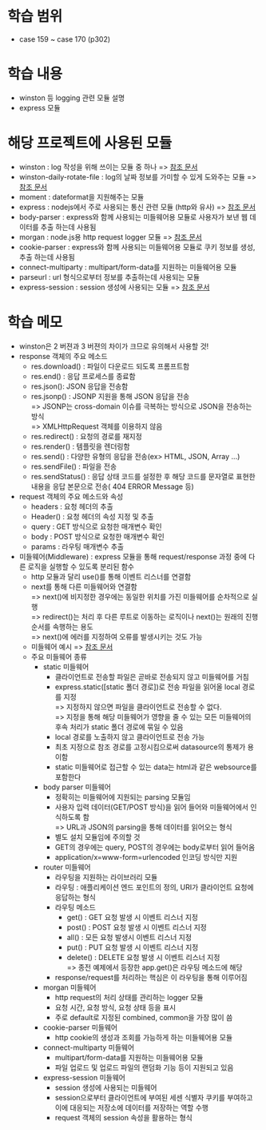 # 학습 범위 
- case 159 ~ case 170 (p302)

# 학습 내용

- winston 등 logging 관련 모듈 설명
- express 모듈 

# 해당 프로젝트에 사용된 모듈
- winston : log 작성을 위해 쓰이는 모듈 중 하나 => <a href="https://github.com/winstonjs/winston">참조 문서</a>
- winston-daily-rotate-file : log의 날짜 정보를 가미할 수 있게 도와주는 모듈 => <a href="https://github.com/winstonjs/winston-daily-rotate-file">참조 문서</a>
- moment : dateformat을 지원해주는 모듈 
- express : nodejs에서 주로 사용되는 통신 관련 모듈 (http와 유사) => <a href="http://expressjs.com/">참조 문서</a>
- body-parser : express와 함께 사용되는 미들웨어용 모듈로 사용자가 보낸 웹 데이터를 추출 하는데 사용됨
- morgan : node.js용 http request logger 모듈 => <a href="https://github.com/expressjs/morgan">참조 문서</a>
- cookie-parser : express와 함께 사용되는 미들웨어용 모듈로 쿠키 정보를 생성, 추출 하는데 사용됨
- connect-multiparty : multipart/form-data를 지원하는 미들웨어용 모듈
- parseurl : url 형식으로부터 정보를 추출하는데 사용되는 모듈
- express-session : session 생성에 사용되는 모듈 => <a href="https://github.com/expressjs/session">참조 문서</a>
# 학습 메모
- winston은 2 버젼과 3 버젼의 차이가 크므로 유의해서 사용할 것!
- response 객체의 주요 메소드
    - res.download() : 파일이 다운로드 되도록 프롬프트함
    - res.end() : 응답 프로세스를 종료함
    - res.json(): JSON 응답을 전송함
    - res.jsonp() : JSONP 지원을 통해 JSON 응답을 전송 <br>
        => JSONP는 cross-domain 이슈를 극복하는 방식으로 JSON을 전송하는 방식 <br>
        => XMLHttpRequest 객체를 이용하지 않음
    - res.redirect() : 요청의 경로를 재지정
    - res.render() : 템플릿을 렌더링함
    - res.send() : 다양한 유형의 응답을 전송(ex> HTML, JSON, Array ...)
    - res.sendFile() : 파일을 전송
    - res.sendStatus() : 응답 상태 코드를 설정한 후 해당 코드를 문자열로 표현한 내용을 응답 본문으로 전송( 404 ERROR Message 등)
- request 객체의 주요 메소드와 속성
    - headers : 요청 헤더의 추출
    - Header() : 요청 헤더의 속성 지정 및 추출
    - query : GET 방식으로 요청한 매개변수 확인
    - body : POST 방식으로 요청한 매개변수 확인
    - params : 라우팅 매개변수 추출
- 미들웨어(Middleware) : express 모듈을 통해 request/response 과정 중에 다른 로직을 실행할 수 있도록 분리된 함수
    - http 모듈과 달리 use()를 통해 이벤트 리스너를 연결함
    - next를 통해 다른 미들웨어와 연결함 <br>
        => next()에 비지정한 경우에는 동일한 위치를 가진 미들웨어를 순차적으로 실행 <br>
        => redirect()는 처리 후 다른 루트로 이동하는 로직이나 next()는 원래의 진행 순서를 속행하는 용도 <br>
        => next()에 에러를 지정하여 오류를 발생시키는 것도 가능
    - 미들웨어 예시 => <a href="https://github.com/senchalabs/connect#middleware">참조 문서</a>
    - 주요 미들웨어 종류
        - static 미들웨어
            - 클라이언트로 전송할 파일은 곧바로 전송되지 않고 미들웨어를 거침
            - express.static([static 폴더 경로])로 전송 파일을 읽어올 local 경로를 지정 <br>
                => 지정하지 않으면 파일을 클라이언트로 전송할 수 없다. <br>
                => 지정을 통해 해당 미들웨어가 영향을 줄 수 있는 모든 미들웨어의 후속 처리가 static 폴더 경로에 묶일 수 있음
            - local 경로를 노출하지 않고 클라이언트로 전송 가능
            - 최초 지정으로 참조 경로를 고정시킴으로써 datasource의 통제가 용이함
            - static 미들웨어로 접근할 수 있는 data는 html과 같은 websource를 포함한다
        - body parser 미들웨어
            - 정확히는 미들웨어에 지원되는 parsing 모듈임
            - 사용자 입력 데이터(GET/POST 방식)을 읽어 들어와 미들웨어에서 인식하도록 함 <br>
                => URL과 JSON의 parsing을 통해 데이터를 읽어오는 형식
            - 별도 설치 모듈임에 주의할 것
            - GET의 경우에는 query, POST의 경우에는 body로부터 읽어 들어옴
            - application/x=www-form=urlencoded 인코딩 방식만 지원
        - router 미들웨어
            - 라우팅을 지원하는 라이브러리 모듈
            - 라우팅 : 애플리케이션 엔드 포인트의 정의, URI가 클라이언트 요청에 응답하는 형식
            - 라우팅 메소드
                - get() : GET 요청 발생 시 이벤트 리스너 지정
                - post() : POST 요청 발생 시 이벤트 리스너 지정
                - all() : 모든 요청 발생시 이벤트 리스너 지정
                - put() : PUT 요청 발생 시 이벤트 리스너 지정
                - delete() : DELETE 요청 발생 시 이벤트 리스너 지정 <br>
                => 종전 예제에서 등장한 app.get()은 라우팅 메소드에 해당
            - response/request를 처리하는 핵심은 이 라우팅을 통해 이루어짐
        - morgan 미들웨어
            - http request의 처리 상태를 관리하는 logger 모듈
            - 요청 시간, 요청 방식, 요청 상태 등을 표시
            - 주로 default로 지정된 combined, common을 가장 많이 씀
        - cookie-parser 미들웨어
            - http cookie의 생성과 조회를 가능하게 하는 미들웨어용 모듈
        - connect-multiparty 미들웨어
            - multipart/form-data를 지원하는 미들웨어용 모듈
            - 파일 업로드 및 업로드 파일의 랜덤화 기능 등이 지원되고 있음
        - express-session 미들웨어
            - session 생성에 사용되는 미들웨어
            - session으로부터 클라이언트에 부여된 세센 식별자 쿠키를 부여하고 이에 대응되는 저장소에 데이터를 저장하는 역할 수행
            - request 객체의 session 속성을 활용하는 형식
